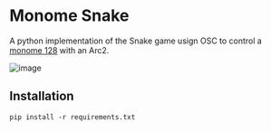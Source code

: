 # Monome Snake

A python implementation of the Snake game usign OSC to control a [monome 128](http://monome.org/) with an Arc2.

![image](http://f.cl.ly/items/0m0W3r1v1T3U1W0c2R47/monome-snake.jpg)

## Installation


`pip install -r requirements.txt`